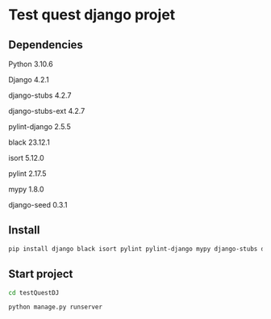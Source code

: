# Test quest django projet

## Dependencies
Python  3.10.6

Django  4.2.1

django-stubs  4.2.7

django-stubs-ext  4.2.7

pylint-django  2.5.5

black  23.12.1

isort  5.12.0

pylint  2.17.5

mypy  1.8.0

django-seed  0.3.1

## Install

``` bash
pip install django black isort pylint pylint-django mypy django-stubs django-seed
```

## Start project
``` bash
cd testQuestDJ
```
``` bash
python manage.py runserver
```

